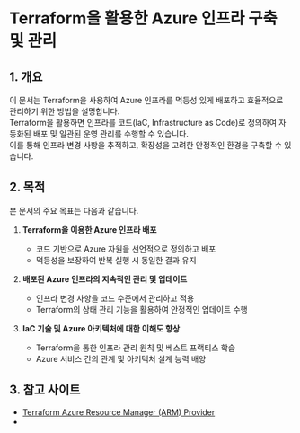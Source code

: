 # Terraform을 활용한 Azure 인프라 구축 및 관리

## 1. 개요
이 문서는 Terraform을 사용하여 Azure 인프라를 멱등성 있게 배포하고 효율적으로 관리하기 위한 방법을 설명합니다.  
Terraform을 활용하면 인프라를 코드(IaC, Infrastructure as Code)로 정의하여 자동화된 배포 및 일관된 운영 관리를 수행할 수 있습니다.  
이를 통해 인프라 변경 사항을 추적하고, 확장성을 고려한 안정적인 환경을 구축할 수 있습니다.

## 2. 목적
본 문서의 주요 목표는 다음과 같습니다.

1. **Terraform을 이용한 Azure 인프라 배포**  
   - 코드 기반으로 Azure 자원을 선언적으로 정의하고 배포  
   - 멱등성을 보장하여 반복 실행 시 동일한 결과 유지  

2. **배포된 Azure 인프라의 지속적인 관리 및 업데이트**  
   - 인프라 변경 사항을 코드 수준에서 관리하고 적용  
   - Terraform의 상태 관리 기능을 활용하여 안정적인 업데이트 수행  

3. **IaC 기술 및 Azure 아키텍처에 대한 이해도 향상**  
   - Terraform을 통한 인프라 관리 원칙 및 베스트 프랙티스 학습  
   - Azure 서비스 간의 관계 및 아키텍처 설계 능력 배양  

## 3. 참고 사이트
- [Terraform Azure Resource Manager (ARM) Provider](https://registry.terraform.io/providers/hashicorp/azurerm/latest/docs)
- 